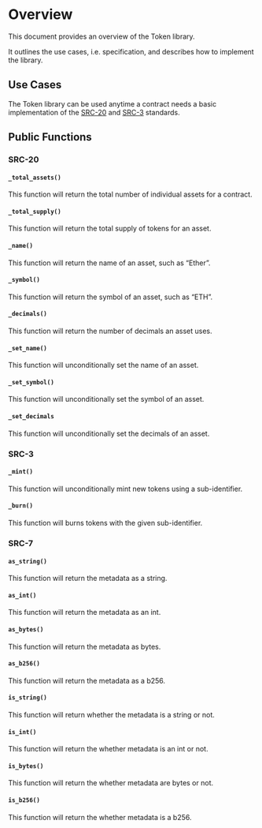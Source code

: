 # Overview

This document provides an overview of the Token library.

It outlines the use cases, i.e. specification, and describes how to implement the library.

## Use Cases

The Token library can be used anytime a contract needs a basic implementation of the [SRC-20](https://github.com/FuelLabs/sway-standards/tree/master/standards/src_20) and [SRC-3](https://github.com/FuelLabs/sway-standards/tree/master/standards/src_3) standards.

## Public Functions

### SRC-20

#### `_total_assets()`

This function will return the total number of individual assets for a contract.

#### `_total_supply()`

This function will return the total supply of tokens for an asset.

#### `_name()`

This function will return the name of an asset, such as “Ether”.

#### `_symbol()`

This function will return the symbol of an asset, such as “ETH”.

#### `_decimals()`

This function will return the number of decimals an asset uses.

#### `_set_name()`

This function will unconditionally set the name of an asset.

#### `_set_symbol()`

This function will unconditionally set the symbol of an asset.

#### `_set_decimals`

This function will unconditionally set the decimals of an asset.

### SRC-3

#### `_mint()`

This function will unconditionally mint new tokens using a sub-identifier.

#### `_burn()`

This function will burns tokens with the given sub-identifier.

### SRC-7

#### `as_string()`

This function will return the metadata as a string.

#### `as_int()`

This function will return the metadata as an int.


#### `as_bytes()`

This function will return the metadata as bytes.

#### `as_b256()`

This function will return the metadata as a b256.

#### `is_string()`

This function will return whether the metadata is a string or not.

#### `is_int()`

This function will return the whether metadata is an int or not.


#### `is_bytes()`

This function will return the whether metadata are bytes or not.

#### `is_b256()`

This function will return the whether metadata is a b256.

